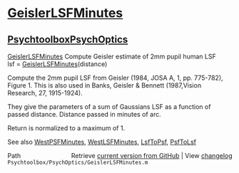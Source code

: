 # [GeislerLSFMinutes](GeislerLSFMinutes)
## [Psychtoolbox](Psychtoolbox)[PsychOptics](PsychOptics)

[GeislerLSFMinutes](GeislerLSFMinutes)  Compute Geisler estimate of 2mm pupil human LSF  
   lsf = [GeislerLSFMinutes](GeislerLSFMinutes)(distance)  
  
   Compute the 2mm pupil LSF from Geisler (1984, JOSA A, 1, pp. 775-782),  
   Figure 1. This is also used in Banks, Geisler & Bennett (1987,Vision  
   Research, 27, 1915-1924).  
  
   They give the parameters of a sum of Gaussians LSF as a function of  
   passed distance.  Distance passed in minutes of arc.  
  
   Return is normalized to a maximum of 1.  
  
   See also [WestPSFMinutes](WestPSFMinutes), [WestLSFMinutes](WestLSFMinutes), [LsfToPsf](LsfToPsf), [PsfToLsf](PsfToLsf)  




<div class="code_header" style="text-align:right;">
  <span style="float:left;">Path&nbsp;&nbsp;</span> <span class="counter">Retrieve <a href=
  "https://raw.github.com/Psychtoolbox-3/Psychtoolbox-3/beta/Psychtoolbox/PsychOptics/GeislerLSFMinutes.m">current version from GitHub</a> | View <a href=
  "https://github.com/Psychtoolbox-3/Psychtoolbox-3/commits/beta/Psychtoolbox/PsychOptics/GeislerLSFMinutes.m">changelog</a></span>
</div>
<div class="code">
  <code>Psychtoolbox/PsychOptics/GeislerLSFMinutes.m</code>
</div>

